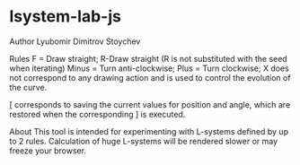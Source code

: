 # lsystem-lab-js
Author
Lyubomir Dimitrov Stoychev

Rules
F = Draw straight; R-Draw straight (R is not substituted with the seed when iterating) Minus = Turn anti-clockwise; Plus = Turn clockwise; X does not correspond to any drawing action and is used to control the evolution of the curve.

[ corresponds to saving the current values for position and angle, which are restored when the corresponding ] is executed.

About
This tool is intended for experimenting with L-systems defined by up to 2 rules. Calculation of huge L-systems will be rendered slower or may freeze your browser.
